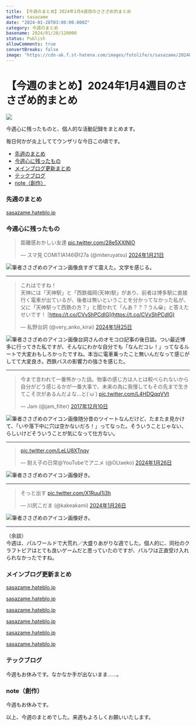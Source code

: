 ```yaml
---
title: 【今週のまとめ】2024年1月4週目のささざめ的まとめ
author: sasazame
date: "2024-01-28T03:00:00.000Z"
category: 今週のまとめ
basename: 2024/01/28/120000
status: Publish
allowComments: true
convertBreaks: false
image: "https://cdn-ak.f.st-hatena.com/images/fotolife/s/sasazame/20240107/20240107204227.png"
---
```

# 【今週のまとめ】2024年1月4週目のささざめ的まとめ

![](https://cdn-ak.f.st-hatena.com/images/fotolife/s/sasazame/20240107/20240107204227.png)

今週心に残ったものと、個人的な活動記録をまとめます。

<!-- Extended Body -->

毎日何かが炎上しててウンザリな今日この頃です。

-   [先週のまとめ](#先週のまとめ)
-   [今週心に残ったもの](#今週心に残ったもの)
-   [メインブログ更新まとめ](#メインブログ更新まとめ)
-   [テックブログ](#テックブログ)
-   [note（創作）](#note創作)

### 先週のまとめ

[sasazame.hateblo.jp](https://sasazame.hateblo.jp/entry/2024/01/21/182738)

### 今週心に残ったもの

> 距離感おかしい友達 [pic.twitter.com/28e5XXlNIO](https://t.co/28e5XXlNIO)
> 
> — スマ見 COMITIA146@I27a (@miteruyatsu) [2024年1月21日](https://twitter.com/miteruyatsu/status/1749001389966000615?ref_src=twsrc%5Etfw)

![筆者ささざめのアイコン画像](https://cdn-ak.f.st-hatena.com/images/fotolife/s/sasazame/20231115/20231115202746.png)良すぎて震えた。文学を感じる。

* * *

> これはですね！  
> 天神には「天神駅」と「西鉄福岡(天神)駅」があり、前者は博多駅に直接行く電車が出ているが、後者は無いということを分かってなかった私が、  
> 父に「天神駅って西鉄の方？」と聞かれて「んあ？？？うん😀」と答えたせいです！ [https://t.co/CVvShPCdlG](https://t.co/CVvShPCdlG)
> 
> — 私野台詞 (@very\_anko\_kirai) [2024年1月25日](https://twitter.com/very_anko_kirai/status/1750362109349961967?ref_src=twsrc%5Etfw)

![筆者ささざめのアイコン画像](https://cdn-ak.f.st-hatena.com/images/fotolife/s/sasazame/20231115/20231115202746.png)台詞さんのオモコロ記事の後日談。つい最近博多に行ってきた私ですが、そんなにわかな自分でも「なんだコレ！」ってなるルートで大変おもしろかったですね。本当に電車乗ったこと無いんだなって感じがしてて大変良き。西鉄バスの影響力の強さを感じた。

* * *

> 今まで言われて一番怖かった話。物事の感じ方は人とは較べられないから自分がどう感じるかが一番大事で、未来の為に我慢してもその先まで生きてこそ次があるんだよな…と(´ω\`) [pic.twitter.com/L4HDQqqVVt](https://t.co/L4HDQqqVVt)
> 
> — Jam (@jam\_filter) [2017年12月10日](https://twitter.com/jam_filter/status/939765157571391488?ref_src=twsrc%5Etfw)

![筆者ささざめのアイコン画像](https://cdn-ak.f.st-hatena.com/images/fotolife/s/sasazame/20231115/20231115202746.png)随分昔のツイートなんだけど、たまたま見かけて、「いや落下中に穴は空かないだろ！」ってなった。そういうことじゃない、らしいけどそういうことが気になって仕方ない。

* * *

> [pic.twitter.com/LeLU8XTnqy](https://t.co/LeLU8XTnqy)
> 
> — 耐え子の日常@YouTubeでアニメ (@OLtaeko) [2024年1月26日](https://twitter.com/OLtaeko/status/1750851245009453153?ref_src=twsrc%5Etfw)

![筆者ささざめのアイコン画像](https://cdn-ak.f.st-hatena.com/images/fotolife/s/sasazame/20231115/20231115202746.png)好き。

* * *

> そっと出す [pic.twitter.com/X1RuuI1i3h](https://t.co/X1RuuI1i3h)
> 
> — 川尻こだま (@kakeakami) [2024年1月26日](https://twitter.com/kakeakami/status/1750799121865482252?ref_src=twsrc%5Etfw)

![筆者ささざめのアイコン画像](https://cdn-ak.f.st-hatena.com/images/fotolife/s/sasazame/20231115/20231115202746.png)好き。

* * *

（余談）  
今週は、パルワールドで大荒れ／大盛りあがりな週でした。個人的に、同社のクラフトピアはとても良いゲームだと思っていたのですが、パルワは正直受け入れられなかったですね。

### メインブログ更新まとめ

[sasazame.hateblo.jp](https://sasazame.hateblo.jp/entry/2024/01/22/125526)

[sasazame.hateblo.jp](https://sasazame.hateblo.jp/entry/2024/01/23/120000)

[sasazame.hateblo.jp](https://sasazame.hateblo.jp/entry/2024/01/24/120000)

[sasazame.hateblo.jp](https://sasazame.hateblo.jp/entry/2024/01/25/120000)

[sasazame.hateblo.jp](https://sasazame.hateblo.jp/entry/2024/01/26/120000)

[sasazame.hateblo.jp](https://sasazame.hateblo.jp/entry/2024/01/27/140148)

### テックブログ

今週もお休みです。なかなか手が出ないまま……。

### note（創作）

今週もお休みです。

  

以上、今週のまとめでした。来週もよろしくお願いいたします。